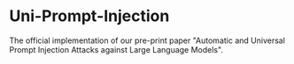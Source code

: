 # Uni-Prompt-Injection
The official implementation of our pre-print paper "Automatic and Universal Prompt Injection Attacks against Large Language Models".
